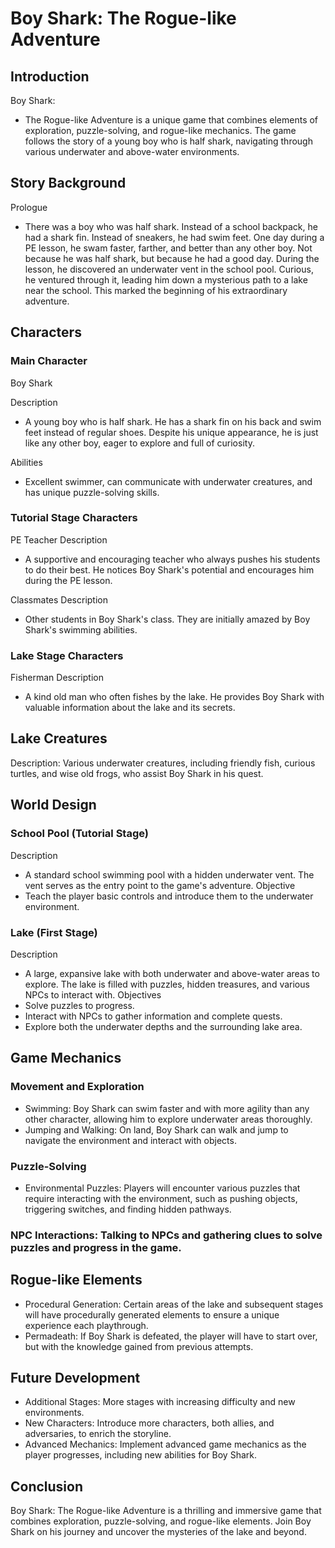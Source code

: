 # Boy Shark: The Rogue-like Adventure
## Introduction
Boy Shark: 
- The Rogue-like Adventure is a unique game that combines elements of exploration, puzzle-solving, and rogue-like mechanics. The game follows the story of a young boy who is half shark, navigating through various underwater and above-water environments.

## Story Background
Prologue
- There was a boy who was half shark. Instead of a school backpack, he had a shark fin. Instead of sneakers, he had swim feet. One day during a PE lesson, he swam faster, farther, and better than any other boy. Not because he was half shark, but because he had a good day. During the lesson, he discovered an underwater vent in the school pool. Curious, he ventured through it, leading him down a mysterious path to a lake near the school. This marked the beginning of his extraordinary adventure.

## Characters
### Main Character
Boy Shark

Description
- A young boy who is half shark. He has a shark fin on his back and swim feet instead of regular shoes. Despite his unique appearance, he is just like any other boy, eager to explore and full of curiosity.

Abilities
- Excellent swimmer, can communicate with underwater creatures, and has unique puzzle-solving skills.

### Tutorial Stage Characters
PE Teacher
Description
- A supportive and encouraging teacher who always pushes his students to do their best. He notices Boy Shark's potential and encourages him during the PE lesson.

Classmates
Description
- Other students in Boy Shark's class. They are initially amazed by Boy Shark's swimming abilities.

### Lake Stage Characters
Fisherman
Description
- A kind old man who often fishes by the lake. He provides Boy Shark with valuable information about the lake and its secrets.

## Lake Creatures
Description: Various underwater creatures, including friendly fish, curious turtles, and wise old frogs, who assist Boy Shark in his quest.

## World Design
### School Pool (Tutorial Stage)
Description
- A standard school swimming pool with a hidden underwater vent. The vent serves as the entry point to the game's adventure.
Objective
- Teach the player basic controls and introduce them to the underwater environment.

### Lake (First Stage)
Description
- A large, expansive lake with both underwater and above-water areas to explore. The lake is filled with puzzles, hidden treasures, and various NPCs to interact with.
Objectives
- Solve puzzles to progress.
- Interact with NPCs to gather information and complete quests.
- Explore both the underwater depths and the surrounding lake area.

## Game Mechanics
### Movement and Exploration
- Swimming: Boy Shark can swim faster and with more agility than any other character, allowing him to explore underwater areas thoroughly.
- Jumping and Walking: On land, Boy Shark can walk and jump to navigate the environment and interact with objects.

### Puzzle-Solving
- Environmental Puzzles: Players will encounter various puzzles that require interacting with the environment, such as pushing objects, triggering switches, and finding hidden pathways.

### NPC Interactions: Talking to NPCs and gathering clues to solve puzzles and progress in the game.

## Rogue-like Elements
- Procedural Generation: Certain areas of the lake and subsequent stages will have procedurally generated elements to ensure a unique experience each playthrough.
- Permadeath: If Boy Shark is defeated, the player will have to start over, but with the knowledge gained from previous attempts.

## Future Development
- Additional Stages: More stages with increasing difficulty and new environments.
- New Characters: Introduce more characters, both allies, and adversaries, to enrich the storyline.
- Advanced Mechanics: Implement advanced game mechanics as the player progresses, including new abilities for Boy Shark.

## Conclusion
Boy Shark: The Rogue-like Adventure is a thrilling and immersive game that combines exploration, puzzle-solving, and rogue-like elements. Join Boy Shark on his journey and uncover the mysteries of the lake and beyond.